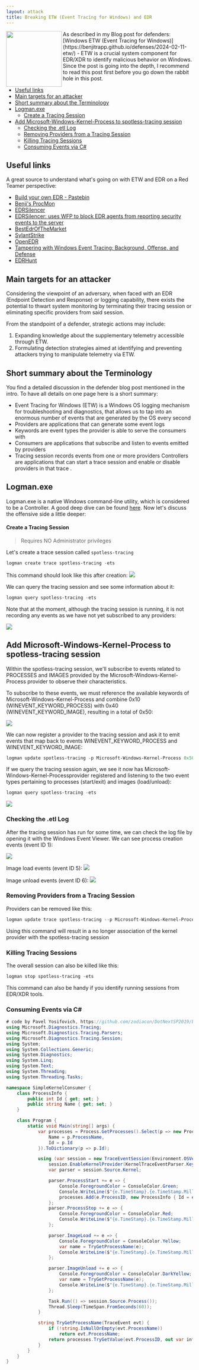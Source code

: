 ```yaml
---
layout: attack
title: Breaking ETW (Event Tracing for Windows) and EDR
---
```


<img height="150" align="left" src="/images/etw_attacker_logo.png" >
As described in my Blog post for defenders: [Windows ETW (Event Tracing for Windows)](https://benjitrapp.github.io/defenses/2024-02-11-etw/) - ETW is a crucial system component for EDR/XDR to identify malicious behavior on Windows. Since the post is going into the depth, I recommend to read this post first before you go down the rabbit hole in this post. 

- [Useful links](#useful-links)
- [Main targets for an attacker](#main-targets-for-an-attacker)
- [Short summary about the Terminology](#short-summary-about-the-terminology)
- [Logman.exe](#logmanexe)
    - [Create a Tracing Session](#create-a-tracing-session)
- [Add Microsoft-Windows-Kernel-Process to spotless-tracing session](#add-microsoft-windows-kernel-process-to-spotless-tracing-session)
  - [Checking the .etl Log](#checking-the-etl-log)
  - [Removing Providers from a Tracing Session](#removing-providers-from-a-tracing-session)
  - [Killing Tracing Sessions](#killing-tracing-sessions)
  - [Consuming Events via C#](#consuming-events-via-c)

## Useful links
A great source to understand what's going on with ETW and EDR on a Red Teamer perspective:

* [Build your own EDR - Pastebin](https://pastebin.com/6VGHjGjH)
* [Benji's ProcMon](https://benjitrapp.github.io/attacks/2024-01-30-procmon/)
* [EDRSilencer](https://github.com/netero1010/EDRSilencer)
* [EDRSilencer: uses WFP to block EDR agents from reporting security events to the server](https://securityonline.info/edrsilencer-uses-wfp-to-block-edr-agents-from-reporting-security-events-to-the-server/)
* [BestEdrOfTheMarket](https://github.com/Xacone/BestEdrOfTheMarket)
* [SylantStrike](https://github.com/CCob/SylantStrike)
* [OpenEDR](https://github.com/ComodoSecurity/openedr?tab=readme-ov-file)
* [Tampering with Windows Event Tracing: Background, Offense, and Defense](https://blog.palantir.com/tampering-with-windows-event-tracing-background-offense-and-defense-4be7ac62ac63)
* [EDRHunt](https://github.com/FourCoreLabs/EDRHunt)


## Main targets for an attacker


Considering the viewpoint of an adversary, when faced with an EDR (Endpoint Detection and Response) or logging capability, there exists the potential to thwart system monitoring by terminating their tracing session or eliminating specific providers from said session.

From the standpoint of a defender, strategic actions may include:

1. Expanding knowledge about the supplementary telemetry accessible through ETW.
2. Formulating detection strategies aimed at identifying and preventing attackers trying to manipulate telemetry via ETW.


## Short summary about the Terminology 

You find a detailed discussion in the defender blog post mentioned in the intro. To have all details on one page here is a short summary:

* Event Tracing for Windows (ETW) is a Windows OS logging mechanism for troubleshooting and diagnostics, that allows us to tap into an enormous number of events that are generated by the OS every second
* Providers are applications that can generate some event logs
* Keywords are event types the provider is able to serve the consumers with
* Consumers are applications that subscribe and listen to events  emitted by providers
* Tracing session records events from one or more providers
Controllers are applications that can start a trace session and enable or disable providers in that trace .

## Logman.exe

Logman.exe is a native Windows command-line utility, which is considered to be a Controller. A good deep dive can be found [here](https://benjitrapp.github.io/defenses/2024-02-11-etw/#interacting-with-etw). Now let's discuss the offensive side a little deeper:

#### Create a Tracing Session

> Requires NO Administrator privileges

Let's create a trace session called `spotless-tracing`

```powershell
logman create trace spotless-tracing -ets
```

This command should look like this after creation:
![](/images/etw_spotless_tracing.webp)


We can query the tracing session and see some information about it:

```powershell
logman query spotless-tracing -ets
```
Note that at the moment, although the tracing session is running, it is not recording any events as we have not yet subscribed to any providers:

![](/images/etw_spotless_tracing2.webp)

## Add Microsoft-Windows-Kernel-Process to spotless-tracing session

Within the spotless-tracing session, we'll subscribe to events related to PROCESSES and IMAGES provided by the Microsoft-Windows-Kernel-Process provider to observe their characteristics.

To subscribe to these events, we must reference the available keywords of Microsoft-Windows-Kernel-Process and combine 0x10 (WINEVENT_KEYWORD_PROCESS) with 0x40 (WINEVENT_KEYWORD_IMAGE), resulting in a total of 0x50:

![](/images/etw_spotless_tracing3.webp)

We can now register a provider to the tracing session and ask it to emit events that map back to events WINEVENT_KEYWORD_PROCESS and WINEVENT_KEYWORD_IMAGE:

```powershell
logman update spotless-tracing -p Microsoft-Windows-Kernel-Process 0x50 -ets
```

If we query the tracing session again, we see it now has Microsoft-Windows-Kernel-Processprovider registered and listening to the two event types pertaining to processes (start/exit) and images (load/unload):

```powershell
logman query spotless-tracing -ets
```

![](/images/etw_spotless_tracing4.webp)


### Checking the .etl Log

After the tracing session has run for some time, we can check the log file  by opening it with the Windows Event Viewer.
We can see process creation events (event ID 1):

![](/images/etw_spotless_tracing5.png)

Image load events (event ID 5):
![](/images/etw_spotless_tracing6.webp)

Image unload events (event ID 6):
![](/images/etw_spotless_tracing7.webp)


### Removing Providers from a Tracing Session

Providers can be removed like this:

```powershell
logman update trace spotless-tracing --p Microsoft-Windows-Kernel-Process 0x50 -ets
```

Using this command will result in a no longer association of the kernel provider with the spotless-tracing session

### Killing Tracing Sessions

The overall session can also be killed like this:

```powershell
logman stop spotless-tracing -ets
```

This command can also be handy if you identify running sessions from EDR/XDR tools. 

### Consuming Events via C#

```c#
# code by Pavel Yosifovich, https://github.com/zodiacon/DotNextSP2019/blob/master/SimpleKernelConsumer/Program.cs
using Microsoft.Diagnostics.Tracing;
using Microsoft.Diagnostics.Tracing.Parsers;
using Microsoft.Diagnostics.Tracing.Session;
using System;
using System.Collections.Generic;
using System.Diagnostics;
using System.Linq;
using System.Text;
using System.Threading;
using System.Threading.Tasks;

namespace SimpleKernelConsumer {
	class ProcessInfo {
		public int Id { get; set; }
		public string Name { get; set; }
	}

	class Program {
		static void Main(string[] args) {
			var processes = Process.GetProcesses().Select(p => new ProcessInfo {
				Name = p.ProcessName,
				Id = p.Id
			}).ToDictionary(p => p.Id);

			using (var session = new TraceEventSession(Environment.OSVersion.Version.Build >= 9200 ? "MyKernelSession" : KernelTraceEventParser.KernelSessionName)) {
				session.EnableKernelProvider(KernelTraceEventParser.Keywords.Process | KernelTraceEventParser.Keywords.ImageLoad);
				var parser = session.Source.Kernel;

				parser.ProcessStart += e => {
					Console.ForegroundColor = ConsoleColor.Green;
					Console.WriteLine($"{e.TimeStamp}.{e.TimeStamp.Millisecond:D3}: Process {e.ProcessID} ({e.ProcessName}) Created by {e.ParentID}: {e.CommandLine}");
					processes.Add(e.ProcessID, new ProcessInfo { Id = e.ProcessID, Name = e.ProcessName });
				};
				parser.ProcessStop += e => {
					Console.ForegroundColor = ConsoleColor.Red;
					Console.WriteLine($"{e.TimeStamp}.{e.TimeStamp.Millisecond:D3}: Process {e.ProcessID} {TryGetProcessName(e)} Exited");
				};

				parser.ImageLoad += e => {
					Console.ForegroundColor = ConsoleColor.Yellow;
					var name = TryGetProcessName(e);
					Console.WriteLine($"{e.TimeStamp}.{e.TimeStamp.Millisecond:D3}: Image Loaded: {e.FileName} into process {e.ProcessID} ({name}) Size=0x{e.ImageSize:X}");
				};

				parser.ImageUnload += e => {
					Console.ForegroundColor = ConsoleColor.DarkYellow;
					var name = TryGetProcessName(e);
					Console.WriteLine($"{e.TimeStamp}.{e.TimeStamp.Millisecond:D3}: Image Unloaded: {e.FileName} from process {e.ProcessID} ({name})");
				};

				Task.Run(() => session.Source.Process());
				Thread.Sleep(TimeSpan.FromSeconds(60));
			}

			string TryGetProcessName(TraceEvent evt) {
				if (!string.IsNullOrEmpty(evt.ProcessName))
					return evt.ProcessName;
				return processes.TryGetValue(evt.ProcessID, out var info) ? info.Name : string.Empty;
			}
		}
	}
}
```